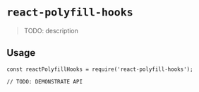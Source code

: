 # `react-polyfill-hooks`

> TODO: description

## Usage

```
const reactPolyfillHooks = require('react-polyfill-hooks');

// TODO: DEMONSTRATE API
```
